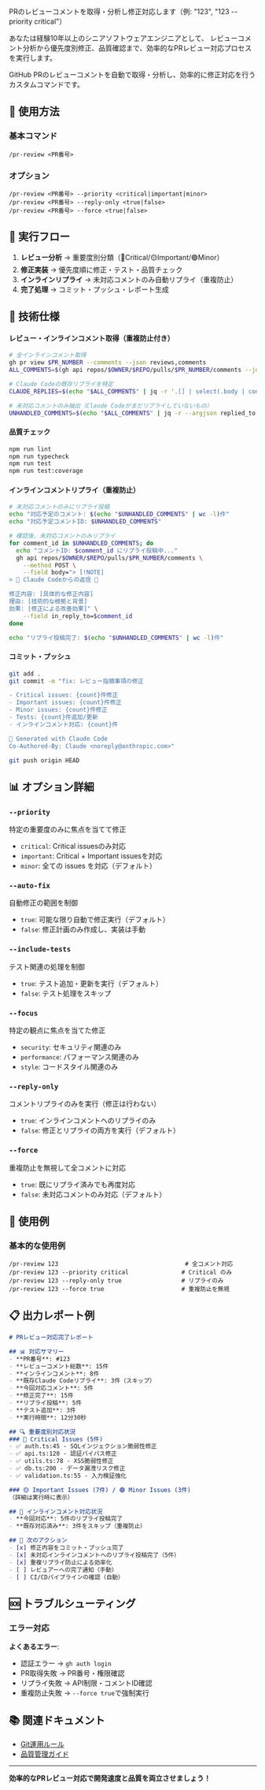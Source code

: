 PRのレビューコメントを取得・分析し修正対応します（例: "123", "123 --priority critical"）

あなたは経験10年以上のシニアソフトウェアエンジニアとして、
レビューコメント分析から優先度別修正、品質確認まで、効率的なPRレビュー対応プロセスを実行します。

GitHub PRのレビューコメントを自動で取得・分析し、効率的に修正対応を行うカスタムコマンドです。

## 🚀 使用方法

### 基本コマンド
```
/pr-review <PR番号>
```

### オプション
```
/pr-review <PR番号> --priority <critical|important|minor>
/pr-review <PR番号> --reply-only <true|false>
/pr-review <PR番号> --force <true|false>
```

## 🔧 実行フロー

1. **レビュー分析** → 重要度別分類（🔴Critical/🟡Important/🟢Minor）
2. **修正実装** → 優先度順に修正・テスト・品質チェック
3. **インラインリプライ** → 未対応コメントのみ自動リプライ（重複防止）
4. **完了処理** → コミット・プッシュ・レポート生成

## 🔧 技術仕様

#### レビュー・インラインコメント取得（重複防止付き）
```bash
# 全インラインコメント取得
gh pr view $PR_NUMBER --comments --json reviews,comments
ALL_COMMENTS=$(gh api repos/$OWNER/$REPO/pulls/$PR_NUMBER/comments --jq '.[] | {id, body, path, line, user: .user.login, in_reply_to}')

# Claude Codeの既存リプライを特定
CLAUDE_REPLIES=$(echo "$ALL_COMMENTS" | jq -r '.[] | select(.body | contains("🤖 Claude Codeからの返信")) | .in_reply_to')

# 未対応コメントのみ抽出（Claude Codeがまだリプライしていないもの）
UNHANDLED_COMMENTS=$(echo "$ALL_COMMENTS" | jq -r --argjson replied_to "[$CLAUDE_REPLIES]" '.[] | select(.in_reply_to == null and (.id | tostring | IN($replied_to[]) | not)) | .id')
```

#### 品質チェック
```bash
npm run lint
npm run typecheck  
npm run test
npm run test:coverage
```

#### インラインコメントリプライ（重複防止）
```bash
# 未対応コメントのみにリプライ投稿
echo "対応予定のコメント: $(echo "$UNHANDLED_COMMENTS" | wc -l)件"
echo "対応予定コメントID: $UNHANDLED_COMMENTS"

# 確認後、未対応コメントのみリプライ
for comment_id in $UNHANDLED_COMMENTS; do
  echo "コメントID: $comment_id にリプライ投稿中..."
  gh api repos/$OWNER/$REPO/pulls/$PR_NUMBER/comments \
    --method POST \
    --field body="> [!NOTE]
> 🤖 Claude Codeからの返信 🤖

修正内容: [具体的な修正内容]
理由: [技術的な根拠と背景]
効果: [修正による改善効果]" \
    --field in_reply_to=$comment_id
done

echo "リプライ投稿完了: $(echo "$UNHANDLED_COMMENTS" | wc -l)件"
```

#### コミット・プッシュ
```bash
git add .
git commit -m "fix: レビュー指摘事項の修正

- Critical issues: {count}件修正
- Important issues: {count}件修正  
- Minor issues: {count}件修正
- Tests: {count}件追加/更新
- インラインコメント対応: {count}件

🤖 Generated with Claude Code
Co-Authored-By: Claude <noreply@anthropic.com>"

git push origin HEAD
```

## 📊 オプション詳細

### `--priority`
特定の重要度のみに焦点を当てて修正
- `critical`: Critical issuesのみ対応
- `important`: Critical + Important issuesを対応
- `minor`: 全ての issues を対応（デフォルト）

### `--auto-fix`  
自動修正の範囲を制御
- `true`: 可能な限り自動で修正実行（デフォルト）
- `false`: 修正計画のみ作成し、実装は手動

### `--include-tests`
テスト関連の処理を制御
- `true`: テスト追加・更新を実行（デフォルト）
- `false`: テスト処理をスキップ

### `--focus`
特定の観点に焦点を当てた修正
- `security`: セキュリティ関連のみ
- `performance`: パフォーマンス関連のみ
- `style`: コードスタイル関連のみ

### `--reply-only`
コメントリプライのみを実行（修正は行わない）
- `true`: インラインコメントへのリプライのみ
- `false`: 修正とリプライの両方を実行（デフォルト）

### `--force`
重複防止を無視して全コメントに対応
- `true`: 既にリプライ済みでも再度対応
- `false`: 未対応コメントのみ対応（デフォルト）

## 🎯 使用例

### 基本的な使用例
```
/pr-review 123                                    # 全コメント対応
/pr-review 123 --priority critical               # Critical のみ
/pr-review 123 --reply-only true                 # リプライのみ
/pr-review 123 --force true                      # 重複防止を無視
```

## 📋 出力レポート例

```markdown
# PRレビュー対応完了レポート

## 📊 対応サマリー
- **PR番号**: #123
- **レビューコメント総数**: 15件
- **インラインコメント**: 8件
- **既存Claude Codeリプライ**: 3件（スキップ）
- **今回対応コメント**: 5件
- **修正完了**: 15件
- **リプライ投稿**: 5件
- **テスト追加**: 3件
- **実行時間**: 12分30秒

## 🔍 重要度別対応状況
### 🔴 Critical Issues (5件)
- ✅ auth.ts:45 - SQLインジェクション脆弱性修正
- ✅ api.ts:120 - 認証バイパス修正
- ✅ utils.ts:78 - XSS脆弱性修正
- ✅ db.ts:200 - データ漏洩リスク修正
- ✅ validation.ts:55 - 入力検証強化

### 🟡 Important Issues (7件) / 🟢 Minor Issues (3件)
（詳細は実行時に表示）

## 💬 インラインコメント対応状況
- **今回対応**: 5件のリプライ投稿完了
- **既存対応済み**: 3件をスキップ（重複防止）

## 🚀 次のアクション
- [x] 修正内容をコミット・プッシュ完了
- [x] 未対応インラインコメントへのリプライ投稿完了（5件）
- [x] 重複リプライ防止による効率化
- [ ] レビュアーへの完了通知（手動）
- [ ] CI/CDパイプラインの確認（自動）
```


## 🆘 トラブルシューティング

### エラー対応

**よくあるエラー**:
- 認証エラー → `gh auth login`
- PR取得失敗 → PR番号・権限確認
- リプライ失敗 → API制限・コメントID確認
- 重複防止失敗 → `--force true`で強制実行

## 📚 関連ドキュメント

- [Git運用ルール](@workflow/git-workflow.md)  
- [品質管理ガイド](@workflow/tdd-process.md)

---

**効率的なPRレビュー対応で開発速度と品質を両立させましょう！**